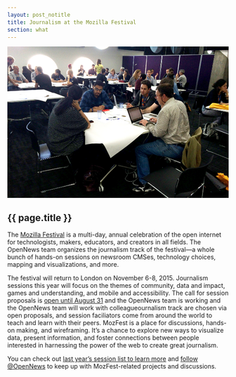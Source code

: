 ```yaml
---
layout: post_notitle
title: Journalism at the Mozilla Festival
section: what
---
```

<img src="/media/img/mozfest2015_01.jpg" class="topline">

<h2>{{ page.title }}</h2>
<p class="bodybig">The <a href="https://2015.mozillafestival.org/">Mozilla Festival</a> is a multi-day, annual celebration of the open internet for technologists, makers, educators, and creators in all fields. The  OpenNews team organizes the journalism track of the festival—a whole bunch of hands-on sessions on newsroom CMSes, technology choices, mapping and visualizations, and more.

The festival will return to London on November 6-8, 2015. Journalism sessions this year will focus on the themes of community, data and impact, games and understanding, and mobile and accessibility. The call for session proposals is [open until August 31](https://2015.mozillafestival.org/proposals) and the OpenNews team is working and the OpenNews team will work with colleagueournalism track are chosen via open proposals, and session faciliators  come from around the world to teach and learn with their peers. MozFest  is a place for discussions, hands-on making, and wireframing. It’s a  chance to explore new ways to visualize data, present information, and  foster connections between people interested in harnessing the power of  the web to create great journalism.

You can check out [last year’s session list to learn more](http://opennews.mofostaging.net/what/conferences/mozfest/mozfest-2014/) and [follow @OpenNews](https://twitter.com/opennews) to keep up with MozFest-related projects and discussions.
